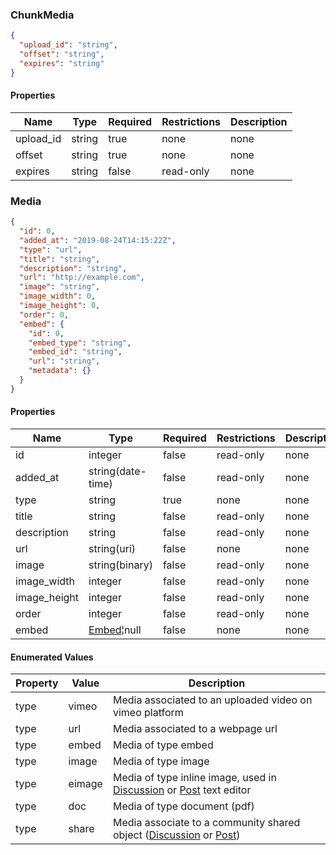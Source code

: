 <h3 id="tocS_ChunkMedia">ChunkMedia</h3>
<!-- backwards compatibility -->
<a id="schemachunkmedia"></a>
<a id="schema_ChunkMedia"></a>
<a id="tocSchunkmedia"></a>
<a id="tocschunkmedia"></a>

```json
{
  "upload_id": "string",
  "offset": "string",
  "expires": "string"
}

```

#### Properties

|Name|Type|Required|Restrictions|Description|
|---|---|---|---|---|
|upload_id|string|true|none|none|
|offset|string|true|none|none|
|expires|string|false|read-only|none|

<h3 id="tocS_Media">Media</h3>
<!-- backwards compatibility -->
<a id="schemamedia"></a>
<a id="schema_Media"></a>
<a id="tocSmedia"></a>
<a id="tocsmedia"></a>

```json
{
  "id": 0,
  "added_at": "2019-08-24T14:15:22Z",
  "type": "url",
  "title": "string",
  "description": "string",
  "url": "http://example.com",
  "image": "string",
  "image_width": 0,
  "image_height": 0,
  "order": 0,
  "embed": {
    "id": 0,
    "embed_type": "string",
    "embed_id": "string",
    "url": "string",
    "metadata": {}
  }
}

```

#### Properties

|Name|Type|Required|Restrictions|Description|
|---|---|---|---|---|
|id|integer|false|read-only|none|
|added_at|string(date-time)|false|read-only|none|
|type|string|true|none|none|
|title|string|false|read-only|none|
|description|string|false|read-only|none|
|url|string(uri)|false|none|none|
|image|string(binary)|false|read-only|none|
|image_width|integer|false|read-only|none|
|image_height|integer|false|read-only|none|
|order|integer|false|read-only|none|
|embed|[Embed](#schemaembed)¦null|false|none|none|

#### Enumerated Values

|Property|Value|Description|
|---|---|---|
|type|vimeo|Media associated to an uploaded video on vimeo platform|
|type|url|Media associated to a webpage url|
|type|embed|Media of type embed|
|type|image|Media of type image|
|type|eimage|Media of type inline image, used in [Discussion](#selfcommunity-api-discussion) or [Post](#selfcommunity-api-post)  text editor|
|type|doc|Media of type document (pdf)|
|type|share|Media associate to a community shared object ([Discussion](#schemadiscussion) or [Post](#schemapost))|
